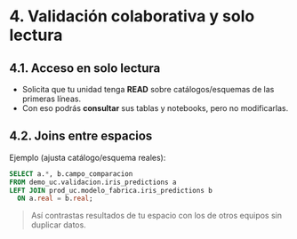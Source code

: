 # 4. Validación colaborativa y solo lectura

## 4.1. Acceso en solo lectura
- Solicita que tu unidad tenga **READ** sobre catálogos/esquemas de las primeras líneas.
- Con eso podrás **consultar** sus tablas y notebooks, pero no modificarlas.

## 4.2. Joins entre espacios
Ejemplo (ajusta catálogo/esquema reales):
```sql
SELECT a.*, b.campo_comparacion
FROM demo_uc.validacion.iris_predictions a
LEFT JOIN prod_uc.modelo_fabrica.iris_predictions b
  ON a.real = b.real;
```

> Así contrastas resultados de tu espacio con los de otros equipos sin duplicar datos.
